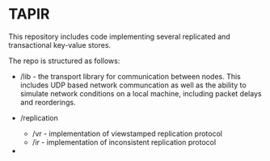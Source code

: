 # TAPIR

This repository includes code implementing several replicated and
transactional key-value stores.

The repo is structured as follows:

- /lib - the transport library for communication between nodes. This
  includes UDP based network communcation as well as the ability to
  simulate network conditions on a local machine, including packet
  delays and reorderings.

- /replication
  - /vr - implementation of viewstamped replication protocol
  - /ir - implementation of inconsistent replication protocol

-
